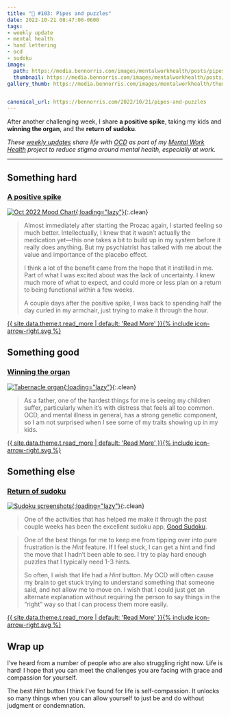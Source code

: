 ```yaml
---
title: "🧠 #103: Pipes and puzzles"
date: 2022-10-21 08:47:00-0600
tags:
- weekly update
- mental health
- hand lettering
- ocd
- sudoku
image: 
  path: https://media.bennorris.com/images/mentalworkhealth/posts/pipes-and-puzzles.jpg
  thumbnail: https://media.bennorris.com/images/mentalworkhealth/posts/thumbnails/pipes-and-puzzles.jpg
gallery_thumb: https://media.bennorris.com/images/mentalworkhealth/thumbs/pipes-and-puzzles.jpg


canonical_url: https://bennorris.com/2022/10/21/pipes-and-puzzles
---
```



After another challenging week, I share **a positive spike**, taking my kids and **winning the organ**, and the **return of sudoku**.

_These [weekly updates](https://bennorris.com/tags/weekly-update/) share life with [OCD](https://bennorris.com/tags/ocd/) as part of my [Mental Work Health](https://bennorris.com/mental-work-health/) project to reduce stigma around mental health, especially at work._

***

## Something hard

### [A positive spike](https://bennorris.com/2022/10/18/a-positive-spike)

[![Oct 2022 Mood Chart](https://media.bennorris.com/images/mentalworkhealth/posts/oct-2022-mood-chart.jpeg){:loading="lazy"}](https://bennorris.com/2022/10/18/a-positive-spike){:.clean}

> Almost immediately after starting the Prozac again, I started feeling so much better. Intellectually, I knew that it wasn’t actually the medication yet—this one takes a bit to build up in my system before it really does anything. But my psychiatrist has talked with me about the value and importance of the placebo effect.
> 
> I think a lot of the benefit came from the hope that it instilled in me. Part of what I was excited about was the lack of uncertainty. I knew much more of what to expect, and could more or less plan on a return to being functional within a few weeks.
> 
> A couple days after the positive spike, I was back to spending half the day curled in my armchair, just trying to make it through the hour.

<p class="entry-excerpt"><a href="https://bennorris.com/2022/10/18/a-positive-spike" class="more-link"><span class="link-text">{{ site.data.theme.t.read_more | default: 'Read More' }}</span><span class="icon icon--arrow-right">{% include icon-arrow-right.svg %}</span></a></p>


## Something good

### [Winning the organ](https://bennorris.com/2022/10/19/winning-the-organ)

[![Tabernacle organ](https://media.bennorris.com/images/mentalworkhealth/posts/tabernacle-organ.jpeg){:loading="lazy"}](https://bennorris.com/2022/10/19/winning-the-organ){:.clean}

> As a father, one of the hardest things for me is seeing my children suffer, particularly when it’s with distress that feels all too common. OCD, and mental illness in general, has a strong genetic component, so I am not surprised when I see some of my traits showing up in my kids.

<p class="entry-excerpt"><a href="https://bennorris.com/2022/10/19/winning-the-organ" class="more-link"><span class="link-text">{{ site.data.theme.t.read_more | default: 'Read More' }}</span><span class="icon icon--arrow-right">{% include icon-arrow-right.svg %}</span></a></p>


## Something else

### [Return of sudoku](https://bennorris.com/2022/10/20/return-of-sudoku)

[![Sudoku screenshots](https://media.bennorris.com/images/mentalworkhealth/posts/sudoku-hint-screenshots.png){:loading="lazy"}](https://bennorris.com/2022/10/20/return-of-sudoku){:.clean}

> One of the activities that has helped me make it through the past couple weeks has been the excellent sudoku app, [Good Sudoku](https://www.playgoodsudoku.com/).

> One of the best things for me to keep me from tipping over into pure frustration is the *Hint* feature. If I feel stuck, I can get a hint and find the move that I hadn’t been able to see. I try to play hard enough puzzles that I typically need 1-3 hints.
> 
> So often, I wish that life had a *Hint* button. My OCD will often cause my brain to get stuck trying to understand something that someone said, and not allow me to move on. I wish that I could just get an alternate explanation without requiring the person to say things in the “right” way so that I can process them more easily.

<p class="entry-excerpt"><a href="https://bennorris.com/2022/10/20/return-of-sudoku" class="more-link"><span class="link-text">{{ site.data.theme.t.read_more | default: 'Read More' }}</span><span class="icon icon--arrow-right">{% include icon-arrow-right.svg %}</span></a></p>


## Wrap up

I’ve heard from a number of people who are also struggling right now. Life is hard! I hope that you can meet the challenges you are facing with grace and compassion for yourself.

The best *Hint* button I think I’ve found for life is self-compassion. It unlocks so many things when you can allow yourself to just be and do without judgment or condemnation.



